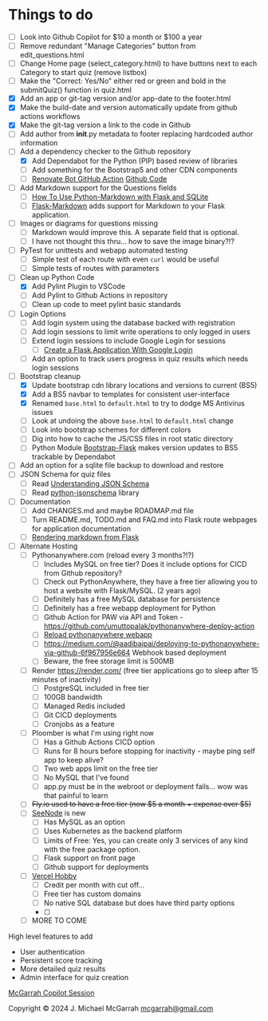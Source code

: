 
# Things to do

- [ ] Look into Github Copilot for $10 a month or $100 a year
- [ ] Remove redundant "Manage Categories" button from edit_questions.html
- [ ] Change Home page (select_category.html) to have buttons next to each Category to start quiz (remove listbox)
- [ ] Make the "Correct: Yes/No" either red or green and bold in the submitQuiz() function in quiz.html
- [x] Add an app or git-tag version and/or app-date to the footer.html
- [x] Make the build-date and version automatically update from github actions workflows
- [x] Make the git-tag version a link to the code in Github
- [ ] Add author from __init__.py metadata to footer replacing hardcoded author information
- [ ] Add a dependency checker to the Github repository
  - [x] Add Dependabot for the Python (PIP) based review of libraries
  - [ ] Add something for the Bootstrap5 and other CDN components
  - [ ] [Renovate Bot GitHub Action](https://github.com/marketplace/actions/renovate-bot-github-action) [Github Code](https://github.com/renovatebot/github-action)
- [ ] Add Markdown support for the Questions fields
  - [ ] [How To Use Python-Markdown with Flask and SQLite](https://www.digitalocean.com/community/tutorials/how-to-use-python-markdown-with-flask-and-sqlite)
  - [ ] [Flask-Markdown](https://pythonhosted.org/Flask-Markdown/) adds support for Markdown to your Flask application.
- [ ] Images or diagrams for questions missing
  - [ ] Markdown would improve this. A separate field that is optional.
  - [ ] I have not thought this thru... how to save the image binary?!?
- [ ] PyTest for unittests and webapp automated testing
  - [ ] Simple test of each route with even `curl` would be useful
  - [ ] Simple tests of routes with parameters
- [ ] Clean up Python Code
  - [x] Add Pylint Plugin to VSCode
  - [ ] Add Pylint to Github Actions in repository
  - [ ] Clean up code to meet pylint basic standards
- [ ] Login Options
  - [ ] Add login system using the database backed with registration
  - [ ] Add login sessions to limit write operations to only logged in users
  - [ ] Extend login sessions to include Google Login for sessions
    - [ ] [Create a Flask Application With Google Login](https://realpython.com/flask-google-login/)
  - [ ] Add an option to track users progress in quiz results which needs login sessions
- [ ] Bootstrap cleanup
  - [x] Update bootstrap cdn library locations and versions to current (BS5)
  - [x] Add a BS5 navbar to templates for consistent user-interface
  - [x] Renamed `base.html` to `default.html` to try to dodge MS Antivirus issues
  - [ ] Look at undoing the above `base.html` to `default.html` change
  - [ ] Look into bootstrap schemes for different colors
  - [ ] Dig into how to cache the JS/CSS files in root static directory
  - [ ] Python Module [Bootstrap-Flask](https://github.com/helloflask/bootstrap-flask) makes version updates to BS5 trackable by Dependabot
- [ ] Add an option for a sqlite file backup to download and restore
- [ ] JSON Schema for quiz files
  - [ ] Read [Understanding JSON Schema](https://json-schema.org/understanding-json-schema)
  - [ ] Read [python-jsonschema](https://python-jsonschema.readthedocs.io/en/latest/) library
- [ ] Documentation
  - [ ] Add CHANGES.md and maybe ROADMAP.md file
  - [ ] Turn README.md, TODO.md and FAQ.md into Flask route webpages for application documentation
  - [ ] [Rendering markdown from Flask](https://dev.to/mrprofessor/rendering-markdown-from-flask-1l41)
- [ ] Alternate Hosting
  - [ ] Pythonanywhere.com (reload every 3 months?!?)
    - [ ] Includes MySQL on free tier? Does it include options for CICD from Github repository?
    - [ ] Check out PythonAnywhere, they have a free tier allowing you to host a website with Flask/MySQL. (2 years ago)
    - [ ] Definitely has a free MySQL database for persistence
    - [ ] Definitely has a free webapp deployment for Python
    - [ ] Github Action for PAW via API and Token - https://github.com/umuttopalak/pythonanywhere-deploy-action
    - [ ] [Reload pythonanywhere webapp](https://github.com/marketplace/actions/reload-pythonanywhere-webapp)
    - [ ] https://medium.com/@aadibajpai/deploying-to-pythonanywhere-via-github-6f967956e664 Webhook based deployment
    - [ ] Beware, the free storage limit is 500MB
  - [ ] Render https://render.com/ (free tier applications go to sleep after 15 minutes of inactivity)
    - [ ] PostgreSQL included in free tier
    - [ ] 100GB bandwidth
    - [ ] Managed Redis included
    - [ ] Git CICD deployments
    - [ ] Cronjobs as a feature
  - [ ] Ploomber is what I'm using right now
    - [ ] Has a Github Actions CICD option
    - [ ] Runs for 8 hours before stopping for inactivity - maybe ping self app to keep alive?
    - [ ] Two web apps limit on the free tier
    - [ ] No MySQL that I've found
    - [ ] app.py must be in the webroot or deployment fails... wow was that painful to learn
  - [ ] ~~Fly.io used to have a free tier (now $5 a month + expense over $5)~~
  - [ ] [SeeNode](https://www.seenode.com/) is new
    - [ ] Has MySQL as an option
    - [ ] Uses Kubernetes as the backend platform
    - [ ] Limits of Free: Yes, you can create only 3 services of any kind with the free package option.
    - [ ] Flask support on front page
    - [ ] Github support for deployments
  - [ ] [Vercel Hobby](https://vercel.com/docs/accounts/plans/hobby)
    - [ ] Credit per month with cut off...
    - [ ] Free tier has custom domains
    - [ ] No native SQL database but does have third party options
    - [ ] 
  - [ ] MORE TO COME

High level features to add

- User authentication
- Persistent score tracking
- More detailed quiz results
- Admin interface for quiz creation

[McGarrah Copilot Session](https://copilot.microsoft.com/chats/hVD49LnGBp1iNpjCoorZg)

Copyright © 2024 J. Michael McGarrah <mcgarrah@gmail.com>
